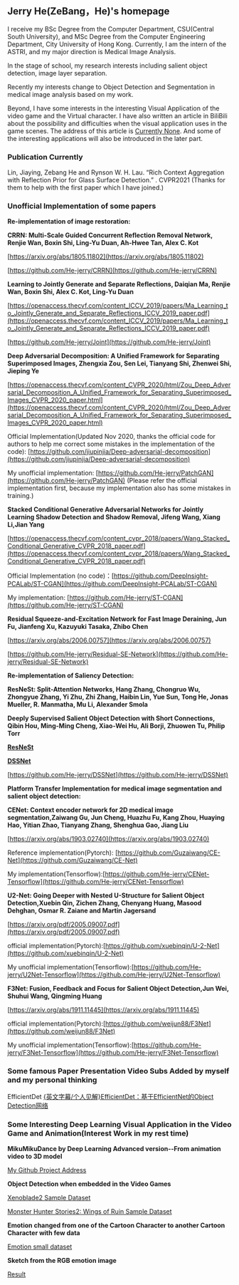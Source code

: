## Jerry He(ZeBang，He)'s homepage

I receive my BSc Degree from the Computer Department, CSU(Central South University), and MSc Degree from the Computer Engineering Department, City University of Hong Kong. Currently, I am the intern of the ASTRI, and my major direction is Medical Image Analysis.


In the stage of school, my research interests including salient object detection, image layer separation. 

Recently my interests change to Object Detection and Segmentation in medical image analysis based on my work.

Beyond, I have some interests in the interesting Visual Application of the video game and the Virtual character. I have also written an article in BiliBili about the possibility and difficulties when the visual application uses in the game scenes. The address of this article is [Currently None](). And some of the interesting applications will also be introduced in the later part.

### Publication Currently

Lin, Jiaying, Zebang He and Rynson W. H. Lau. “Rich Context Aggregation with Reflection Prior for Glass Surface Detection.” . CVPR2021
(Thanks for them to help with the first paper which I have joined.)

### Unofficial Implementation of some papers

**Re-implementation of image restoration:**

**CRRN: Multi-Scale Guided Concurrent Reflection Removal Network, Renjie Wan, Boxin Shi, Ling-Yu Duan, Ah-Hwee Tan, Alex C. Kot**

[https://arxiv.org/abs/1805.11802](https://arxiv.org/abs/1805.11802)

[https://github.com/He-jerry/CRRN](https://github.com/He-jerry/CRRN)

**Learning to Jointly Generate and Separate Reflections, Daiqian Ma, Renjie Wan, Boxin Shi, Alex C. Kot, Ling-Yu Duan**

[https://openaccess.thecvf.com/content_ICCV_2019/papers/Ma_Learning_to_Jointly_Generate_and_Separate_Reflections_ICCV_2019_paper.pdf](https://openaccess.thecvf.com/content_ICCV_2019/papers/Ma_Learning_to_Jointly_Generate_and_Separate_Reflections_ICCV_2019_paper.pdf)

[https://github.com/He-jerry/Joint](https://github.com/He-jerry/Joint)

**Deep Adversarial Decomposition: A Unified Framework for Separating Superimposed Images, Zhengxia Zou, Sen Lei, Tianyang Shi, Zhenwei Shi, Jieping Ye**

[https://openaccess.thecvf.com/content_CVPR_2020/html/Zou_Deep_Adversarial_Decomposition_A_Unified_Framework_for_Separating_Superimposed_Images_CVPR_2020_paper.html](https://openaccess.thecvf.com/content_CVPR_2020/html/Zou_Deep_Adversarial_Decomposition_A_Unified_Framework_for_Separating_Superimposed_Images_CVPR_2020_paper.html)

Official Implementation(Updated Nov 2020, thanks the official code for authors to help me correct some mistakes in the implementation of the code): [https://github.com/jiupinjia/Deep-adversarial-decomposition](https://github.com/jiupinjia/Deep-adversarial-decomposition)

My unofficial implementation: [https://github.com/He-jerry/PatchGAN](https://github.com/He-jerry/PatchGAN)   (Please refer the official implementation first, because my implementation also has some mistakes in training.)

**Stacked Conditional Generative Adversarial Networks for Jointly Learning Shadow Detection and Shadow Removal, Jifeng Wang, Xiang Li,Jian Yang**

[https://openaccess.thecvf.com/content_cvpr_2018/papers/Wang_Stacked_Conditional_Generative_CVPR_2018_paper.pdf](https://openaccess.thecvf.com/content_cvpr_2018/papers/Wang_Stacked_Conditional_Generative_CVPR_2018_paper.pdf)

Official Implementation (no code)：[https://github.com/DeepInsight-PCALab/ST-CGAN](https://github.com/DeepInsight-PCALab/ST-CGAN)

My implementation: [https://github.com/He-jerry/ST-CGAN](https://github.com/He-jerry/ST-CGAN)

**Residual Squeeze-and-Excitation Network for Fast Image Deraining, Jun Fu, Jianfeng Xu, Kazuyuki Tasaka, Zhibo Chen**

[https://arxiv.org/abs/2006.00757](https://arxiv.org/abs/2006.00757)

[https://github.com/He-jerry/Residual-SE-Network](https://github.com/He-jerry/Residual-SE-Network)





**Re-implementation of Saliency Detection:**

**ResNeSt: Split-Attention Networks, Hang Zhang, Chongruo Wu, Zhongyue Zhang, Yi Zhu, Zhi Zhang, Haibin Lin, Yue Sun, Tong He, Jonas Mueller, R. Manmatha, Mu Li, Alexander Smola**

**Deeply Supervised Salient Object Detection with Short Connections, Qibin Hou, Ming-Ming Cheng, Xiao-Wei Hu, Ali Borji, Zhuowen Tu, Philip Torr**

[**ResNeSt**](https://arxiv.org/abs/1611.04849)

[**DSSNet**](https://openaccess.thecvf.com/content_cvpr_2017/papers/Hou_Deeply_Supervised_Salient_CVPR_2017_paper.pdf)

[https://github.com/He-jerry/DSSNet](https://github.com/He-jerry/DSSNet)



**Platform Transfer Implementation for medical image segmentation and salient object detection:**

**CENet: Context encoder network for 2D medical image segmentation,Zaiwang Gu, Jun Cheng, Huazhu Fu, Kang Zhou, Huaying Hao, Yitian Zhao, Tianyang Zhang, Shenghua Gao, Jiang Liu**

[https://arxiv.org/abs/1903.02740](https://arxiv.org/abs/1903.02740)

Reference implementation(Pytorch): [https://github.com/Guzaiwang/CE-Net](https://github.com/Guzaiwang/CE-Net)

My implementation(Tensorflow):[https://github.com/He-jerry/CENet-Tensorflow](https://github.com/He-jerry/CENet-Tensorflow)

**U2-Net: Going Deeper with Nested U-Structure for Salient Object Detection,Xuebin Qin, Zichen Zhang, Chenyang Huang, Masood Dehghan, Osmar R. Zaiane and Martin Jagersand**

[https://arxiv.org/pdf/2005.09007.pdf](https://arxiv.org/pdf/2005.09007.pdf)

official implementation(Pytorch):[https://github.com/xuebinqin/U-2-Net](https://github.com/xuebinqin/U-2-Net)

My unofficial implementation(Tensorflow):[https://github.com/He-jerry/U2Net-Tensorflow](https://github.com/He-jerry/U2Net-Tensorflow)

**F3Net: Fusion, Feedback and Focus for Salient Object Detection,Jun Wei, Shuhui Wang, Qingming Huang**

[https://arxiv.org/abs/1911.11445](https://arxiv.org/abs/1911.11445)

official implementation(Pytorch):[https://github.com/weijun88/F3Net](https://github.com/weijun88/F3Net)

My unofficial implementation(Tensorflow):[https://github.com/He-jerry/F3Net-Tensorflow](https://github.com/He-jerry/F3Net-Tensorflow)


### Some famous Paper Presentation Video Subs Added by myself and my personal thinking


EfficientDet    [{英文字幕/个人见解}EfficientDet：基于EfficientNet的Object Detection网络](https://www.bilibili.com/video/BV1zb4y167xB)


### Some Interesting Deep Learning Visual Application in the Video Game and Animation(Interest Work in my rest time)


**MikuMikuDance by Deep Learning Advanced version--From animation video to 3D model**

[My Github Project Address](https://github.com/He-jerry/MikuMikuDance_Start-from-animation-video)



**Object Detection when embedded in the Video Games**

[Xenoblade2 Sample Dataset]()

[Monster Hunter Stories2: Wings of Ruin Sample Dataset]()


**Emotion changed from one of the Cartoon Character to another Cartoon Character with few data**

[Emotion small dataset]()


**Sketch from the RGB emotion image**

[Result]()
